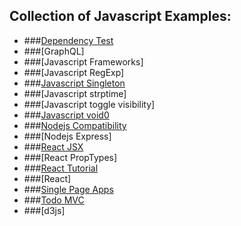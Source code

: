 ## Collection of Javascript Examples:

- ###[Dependency Test](https://david-dm.org/)
- ###[GraphQL]
- ###[Javascript Frameworks]
- ###[Javascript RegExp]
- ###[Javascript Singleton](https://stackoverflow.com/questions/1635800/javascript-best-singleton-pattern#6733919)
- ###[Javascript strptime]
- ###[Javascript toggle visibility]
- ###[Javascript void0](Javascript_void0.md)
- ###[Nodejs Compatibility](http://node.green/)
- ###[Nodejs Express]
- ###[React JSX](https://reactjs.org/docs/introducing-jsx.html)
- ###[React PropTypes]
- ###[React Tutorial](https://scotch.io/tutorials/learning-react-getting-started-and-concepts)
- ###[React]
- ###[Single Page Apps](https://zinoui.com/blog/single-page-apps-html5-pushstate)
- ###[Todo MVC](http://todomvc.com/)
- ###[d3js]